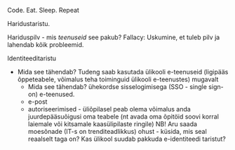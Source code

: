 
Code. Eat. Sleep. Repeat

Haridustaristu.

Hariduspilv - mis *teenuseid* see pakub?
Fallacy: Uskumine, et tuleb pilv ja lahendab kõik probleemid.

Identiteeditaristu
  - Mida see tähendab? Tudeng saab kasutada ülikooli e-teenuseid (ligipääs õppeteabele, võimalus teha toiminguid ülikooli e-teenustes) mugavalt
    - Mida see tähendab? ühekordse sisselogimisega (SSO - single sign-on) e-teenused.
    - e-post
    - autoriseerimised - üliõpilasel peab olema võimalus anda juurdepääsuõigusi oma teabele (nt avada oma õpitöid soovi korral laiemale või kitsamale kaasülipilaste ringile)
    NB! Aru saada moesõnade (IT-s on trenditeadlikkus) ohust - küsida, mis seal reaalselt taga on?
Kas ülikool suudab pakkuda e-identiteedi taristut?